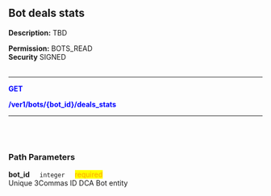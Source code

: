 ## Bot deals stats

**Description:** TBD <br>

**Permission:** BOTS_READ<br>
**Security** SIGNED<br>
<br>

----------

<mark style="color:blue;background-color:white"> **GET**

<mark style="color:blue;background-color:white"> **/ver1/bots/{bot_id}/deals_stats**

----------

<br>
<br>

### Path Parameters<br>
<p>
   <strong>bot_id</strong>&nbsp;&nbsp;&nbsp;&nbsp;&nbsp;<code>integer</code>&nbsp;&nbsp;&nbsp;&nbsp;&nbsp;<mark style="color:orange">required</mark><br>
   Unique 3Commas ID DCA Bot entity
</p>
<br>
<br>
